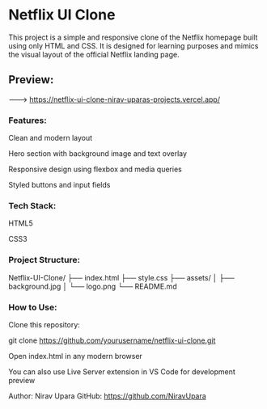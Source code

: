 # Netflix UI Clone
This project is a simple and responsive clone of the Netflix homepage built using only HTML and CSS. It is designed for learning purposes and mimics the visual layout of the official Netflix landing page.

## Preview:
---> https://netflix-ui-clone-nirav-uparas-projects.vercel.app/

### Features:
Clean and modern layout

Hero section with background image and text overlay

Responsive design using flexbox and media queries

Styled buttons and input fields

### Tech Stack:
HTML5

CSS3

### Project Structure:

Netflix-UI-Clone/
├── index.html
├── style.css
├── assets/
│   ├── background.jpg
│   └── logo.png
└── README.md


### How to Use:
Clone this repository:

git clone https://github.com/yourusername/netflix-ui-clone.git

Open index.html in any modern browser

You can also use Live Server extension in VS Code for development preview

Author:
Nirav Upara
GitHub: https://github.com/NiravUpara
